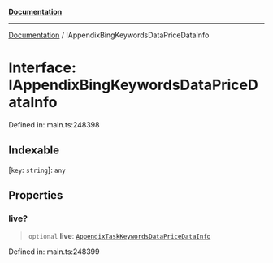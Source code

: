 [**Documentation**](../README.md)

***

[Documentation](../README.md) / IAppendixBingKeywordsDataPriceDataInfo

# Interface: IAppendixBingKeywordsDataPriceDataInfo

Defined in: main.ts:248398

## Indexable

\[`key`: `string`\]: `any`

## Properties

### live?

> `optional` **live**: [`AppendixTaskKeywordsDataPriceDataInfo`](../classes/AppendixTaskKeywordsDataPriceDataInfo.md)

Defined in: main.ts:248399
